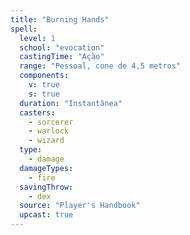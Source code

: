 ```yaml
---
title: "Burning Hands"
spell:
  level: 1
  school: "evocation"
  castingTime: "Ação"
  range: "Pessoal, cone de 4,5 metros"
  components:
    v: true
    s: true
  duration: "Instantânea"
  casters:
    - sorcerer
    - warlock
    - wizard
  type:
    - damage
  damageTypes:
    - fire
  savingThrow:
    - dex
  source: "Player's Handbook"
  upcast: true
---
```


